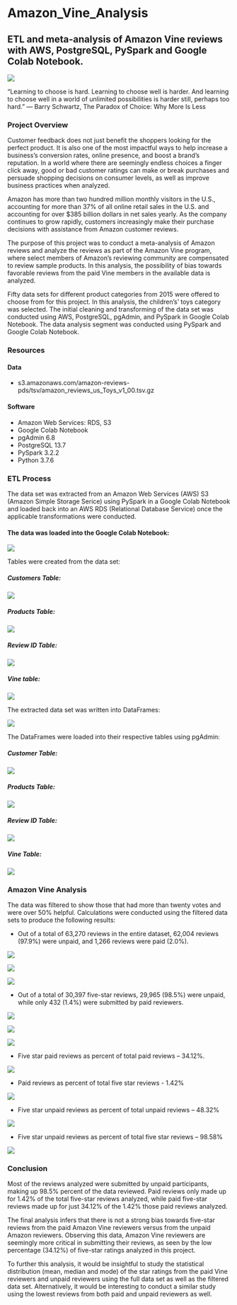 # Amazon_Vine_Analysis
 
## ETL and meta-analysis of Amazon Vine reviews with AWS, PostgreSQL, PySpark and Google Colab Notebook. 

![](Images/toy_shopping_pic.jpg)

“Learning to choose is hard. Learning to choose well is harder. And learning to choose well in a world of unlimited possibilities is harder still, perhaps too hard.”
― Barry Schwartz, The Paradox of Choice: Why More Is Less

### Project Overview

Customer feedback does not just benefit the shoppers looking for the perfect product. It is also one of the most impactful ways to help increase a business’s conversion rates, online presence, and boost a brand’s reputation. In a world where there are seemingly endless choices a finger click away, good or bad customer ratings can make or break purchases and persuade shopping decisions on consumer levels, as well as improve business practices when analyzed.

Amazon has more than two hundred million monthly visitors in the U.S., accounting for more than 37% of all online retail sales in the U.S. and accounting for over $385 billion dollars in net sales yearly. As the company continues to grow rapidly, customers increasingly make their purchase decisions with assistance from Amazon customer reviews. 

The purpose of this project was to conduct a meta-analysis of Amazon reviews and analyze the reviews as part of the Amazon Vine program, where select members of Amazon’s reviewing community are compensated to review sample products. In this analysis, the possibility of bias towards favorable reviews from the paid Vine members in the available data is analyzed. 

Fifty data sets for different product categories from 2015 were offered to choose from for this project. In this analysis, the children’s’ toys category was selected. The initial cleaning and transforming of the data set was conducted using AWS, PostgreSQL, pgAdmin, and PySpark in Google Colab Notebook. The data analysis segment was conducted using PySpark and Google Colab Notebook.

### Resources

#### Data

* s3.amazonaws.com/amazon-reviews-pds/tsv/amazon_reviews_us_Toys_v1_00.tsv.gz

#### Software

* Amazon Web Services: RDS, S3
* Google Colab Notebook
* pgAdmin 6.8
* PostgreSQL 13.7
* PySpark 3.2.2
* Python 3.7.6

### ETL Process

The data set was extracted from an Amazon Web Services (AWS) S3 (Amazon Simple Storage Serice) using PySpark in a Google Colab Notebook and loaded back into an AWS RDS (Relational Database Service) once the applicable transformations were conducted. 

#### The data was loaded into the Google Colab Notebook:

![](Images/Load_Data_Into_Spark_Dataframe.jpg)

Tables were created from the data set:

##### Customers Table:

![](Images/Create_customers_dataframe.jpg)

##### Products Table:

![](Images/Create_products_dataframe.jpg)

##### Review ID Table:

![](Images/create_review_ID_dataframe.jpg)

##### Vine table:

![](Images/Create_vine_table_dataframe.jpg)

The extracted data set was written into DataFrames:

![](Images/Write_In_dataframes.jpg)

The DataFrames were loaded into their respective tables using pgAdmin:

##### Customer Table:

![](Images/pgadmin_customertable.jpg)

##### Products Table:

![](Images/pgadmin_products_table.jpg)

##### Review ID Table:

![](Images/pgadmin_reviewid_table.jpg)

##### Vine Table:

![](Images/pgadmin_vine_table.jpg)

### Amazon Vine Analysis

The data was filtered to show those that had more than twenty votes and were over 50% helpful. Calculations were conducted using the filtered data sets to produce the following results:

* Out of a total of 63,270 reviews in the entire dataset, 62,004 reviews (97.9%) were unpaid, and 1,266 reviews were paid (2.0%).

![](Images/total_vine_reviews.jpg)

![](Images/total_unpaid_review_vine.jpg)

![](Images/total_paid_review_vine.jpg)

* Out of a total of 30,397 five-star reviews, 29,965 (98.5%) were unpaid, while only 432 (1.4%) were submitted by paid reviewers.

![](Images/total_fivestar_vine.jpg)

![](Images/total_fivestar_paid_vine.jpg)

![](Images/fivestarunpaidreviews.jpg)

* Five star paid reviews as percent of total paid reviews – 34.12%. 

![](Images/fivestar_paid_percent_tototal_vine.jpg)

* Paid reviews as percent of total five star reviews -  1.42%

![](Images/paid_aspercentof_2.jpg)

* Five star unpaid reviews as percent of total unpaid reviews – 48.32%

![](Images/paid_as_percent_of.jpg)

* Five star unpaid reviews as percent of total five star reviews – 98.58%

![](Images/paidaspercent3.jpg)

### Conclusion

Most of the reviews analyzed were submitted by unpaid participants, making up 98.5% percent of the data reviewed. Paid reviews only made up for 1.42% of the total five-star reviews analyzed, while paid five-star reviews made up for just 34.12% of the 1.42% those paid reviews analyzed. 

The final analysis infers that there is not a strong bias towards five-star reviews from the paid Amazon Vine reviewers versus from the unpaid Amazon reviewers. Observing this data, Amazon Vine reviewers are seemingly more critical in submitting their reviews, as seen by the low percentage (34.12%) of five-star ratings analyzed in this project. 

To further this analysis, it would be insightful to study the statistical distribution (mean, median and mode) of the star ratings from the paid Vine reviewers and unpaid reviewers using the full data set as well as the filtered data set. Alternatively, it would be interesting to conduct a similar study using the lowest reviews from both paid and unpaid reviewers as well. 

